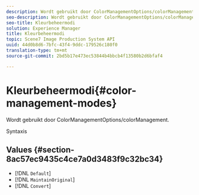```yaml
---
description: Wordt gebruikt door ColorManagementOptions/colorManagement.
seo-description: Wordt gebruikt door ColorManagementOptions/colorManagement.
seo-title: Kleurbeheermodi
solution: Experience Manager
title: Kleurbeheermodi
topic: Scene7 Image Production System API
uuid: 44d0b8d6-7bfc-43f4-9ddc-179526c180f0
translation-type: tm+mt
source-git-commit: 2bd5b17e473ec53844b4bbcb4f13580b2d6bfaf4

---
```



# Kleurbeheermodi{#color-management-modes}

Wordt gebruikt door ColorManagementOptions/colorManagement.

Syntaxis

## Values {#section-8ac57ec9435c4ce7a0d3483f9c32bc34}

* [!DNL `Default`]
* [!DNL `MaintainOriginal`]
* [!DNL `Convert`]

